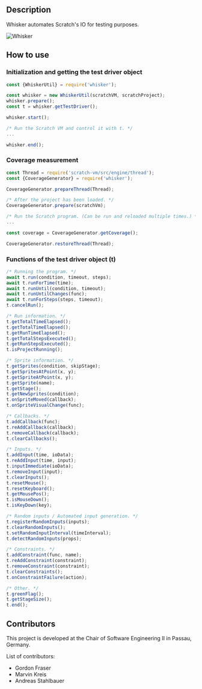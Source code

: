 ## Description

Whisker automates Scratch's IO for testing purposes.

![Whisker](https://raw.githubusercontent.com/se2p/whisker-main/master/logos/whisker-text-logo.jpg)

## How to use

### Initialization and getting the test driver object

```javascript
const {WhiskerUtil} = require('whisker');

const whisker = new WhiskerUtil(scratchVM, scratchProject);
whisker.prepare();
const t = whisker.getTestDriver();

whisker.start();

/* Run the Scratch VM and control it with t. */
...

whisker.end();
```

### Coverage measurement

```javascript
const Thread = require('scratch-vm/src/engine/thread');
const {CoverageGenerator} = require('whisker');

CoverageGenerator.prepareThread(Thread);

/* After the project has been loaded. */
CoverageGenerator.prepare(scratchVm);

/* Run the Scratch program. (Can be run and reloaded multiple times.) */
...

const coverage = CoverageGenerator.getCoverage();

CoverageGenerator.restoreThread(Thread);
```

### Functions of the test driver object (t)

```javascript
/* Running the program. */
await t.run(condition, timeout, steps);
await t.runForTime(time);
await t.runUntil(condition, timeout);
await t.runUntilChanges(func);
await t.runForSteps(steps, timeout);
t.cancelRun();

/* Run information. */
t.getTotalTimeElapsed();
t.getTotalTimeElapsed();
t.getRunTimeElapsed();
t.getTotalStepsExecuted();
t.getRunStepsExecuted();
t.isProjectRunning();

/* Sprite information. */
t.getSprites(condition, skipStage);
t.getSpritesAtPoint(x, y);
t.getSpriteAtPoint(x, y);
t.getSprite(name);
t.getStage();
t.getNewSprites(condition);
t.onSpriteMoved(callback);
t.onSpriteVisualChange(func);

/* Callbacks. */
t.addCallback(func);
t.reAddCallback(callback);
t.removeCallback(callback);
t.clearCallbacks();

/* Inputs. */
t.addInput(time, ioData);
t.reAddInput(time, input);
t.inputImmediate(ioData);
t.removeInput(input);
t.clearInputs();
t.resetMouse();
t.resetKeyboard();
t.getMousePos();
t.isMouseDown();
t.isKeyDown(key);

/* Random inputs / Automated input generation. */
t.registerRandomInputs(inputs);
t.clearRandomInputs();
t.setRandomInputInterval(timeInterval);
t.detectRandomInputs(props);

/* Constraints. */
t.addConstraint(func, name);
t.reAddConstraint(constraint);
t.removeConstraint(constraint);
t.clearConstraints();
t.onConstraintFailure(action);

/* Other. */
t.greenFlag();
t.getStageSize();
t.end();
```
## Contributors

This project is developed at the Chair of Software Engineering II in Passau, Germany.

List of contributors:
- Gordon Fraser
- Marvin Kreis
- Andreas Stahlbauer

